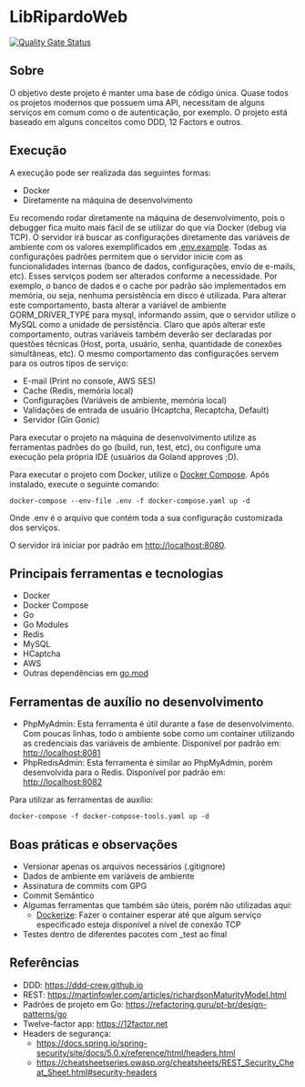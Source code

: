 # LibRipardoWeb

[![Quality Gate Status](https://sonarcloud.io/api/project_badges/measure?project=lripardo_lrw&metric=alert_status)](https://sonarcloud.io/summary/new_code?id=lripardo_lrw)

## Sobre

O objetivo deste projeto é manter uma base de código única. Quase todos os projetos modernos que possuem uma API,
necessitam de alguns serviços em comum como o de autenticação, por exemplo. O projeto está baseado em alguns conceitos
como DDD, 12 Factors e outros.

## Execução

A execução pode ser realizada das seguintes formas:

- Docker
- Diretamente na máquina de desenvolvimento

Eu recomendo rodar diretamente na máquina de desenvolvimento, pois o debugger fica muito mais fácil de se utilizar do
que via Docker (debug via TCP). O servidor irá buscar as configurações diretamente das variáveis de ambiente com os
valores exemplificados em [.env.example](.env.example). Todas as configurações padrões permitem que o servidor inicie
com as funcionalidades internas (banco de dados, configurações, envio de e-mails, etc). Esses serviços podem ser
alterados conforme a necessidade. Por exemplo, o banco de dados e o cache por padrão são implementados em memória, ou
seja, nenhuma persistência em disco é utilizada. Para alterar este comportamento, basta alterar a variável de ambiente
GORM_DRIVER_TYPE para mysql, informando assim, que o servidor utilize o MySQL como a unidade de persistência. Claro que
após alterar este comportamento, outras variáveis também deverão ser declaradas por questões técnicas (Host, porta,
usuário, senha, quantidade de conexões simultâneas, etc). O mesmo comportamento das configurações servem para os outros
tipos de serviço:

- E-mail (Print no console, AWS SES)
- Cache (Redis, memória local)
- Configurações (Variáveis de ambiente, memória local)
- Validações de entrada de usuário (Hcaptcha, Recaptcha, Default)
- Servidor (Gin Gonic)

Para executar o projeto na máquina de desenvolvimento utilize as ferramentas padrões do go (build, run, test, etc), ou
configure uma execução pela própria IDE (usuários da Goland approves ;D).

Para executar o projeto com Docker, utilize o [Docker Compose](https://docs.docker.com/compose/install). Após instalado,
execute o seguinte comando:

```
docker-compose --env-file .env -f docker-compose.yaml up -d
```

Onde .env é o arquivo que contém toda a sua configuração customizada dos serviços.

O servidor irá iniciar por padrão em <http://localhost:8080>.

## Principais ferramentas e tecnologias

- Docker
- Docker Compose
- Go
- Go Modules
- Redis
- MySQL
- HCaptcha
- AWS
- Outras dependências em [go.mod](go.mod)

## Ferramentas de auxílio no desenvolvimento

- PhpMyAdmin: Esta ferramenta é útil durante a fase de desenvolvimento. Com poucas linhas, todo o ambiente sobe como um
  container utilizando as credenciais das variáveis de ambiente. Disponível por padrão em: <http://localhost:8081>
- PhpRedisAdmin: Esta ferramenta é similar ao PhpMyAdmin, porém desenvolvida para o Redis. Disponível por padrão
  em: <http://localhost:8082>

Para utilizar as ferramentas de auxílio:

```
docker-compose -f docker-compose-tools.yaml up -d
```

## Boas práticas e observações

- Versionar apenas os arquivos necessários (.gitignore)
- Dados de ambiente em variáveis de ambiente
- Assinatura de commits com GPG
- Commit Semântico
- Algumas ferramentas que também são úteis, porém não utilizadas aqui:
    - [Dockerize](https://github.com/jwilder/dockerize): Fazer o container esperar até que algum serviço especificado
      esteja disponível a nível de conexão TCP
- Testes dentro de diferentes pacotes com _test ao final

## Referências

- DDD: <https://ddd-crew.github.io>
- REST: <https://martinfowler.com/articles/richardsonMaturityModel.html>
- Padrões de projeto em Go: <https://refactoring.guru/pt-br/design-patterns/go>
- Twelve-factor app: <https://12factor.net>
- Headers de segurança:
    - <https://docs.spring.io/spring-security/site/docs/5.0.x/reference/html/headers.html>
    - <https://cheatsheetseries.owasp.org/cheatsheets/REST_Security_Cheat_Sheet.html#security-headers>